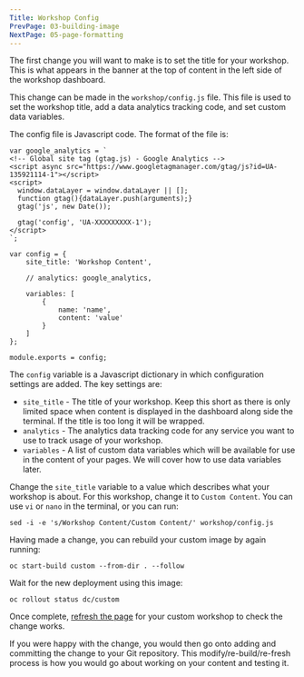 ```yaml
---
Title: Workshop Config
PrevPage: 03-building-image
NextPage: 05-page-formatting
---
```


The first change you will want to make is to set the title for your workshop. This is what appears in the banner at the top of content in the left side of the workshop dashboard.

This change can be made in the `workshop/config.js` file. This file is used to set the workshop title, add a data analytics tracking code, and set custom data variables.

The config file is Javascript code. The format of the file is:

```
var google_analytics = `
<!-- Global site tag (gtag.js) - Google Analytics -->
<script async src="https://www.googletagmanager.com/gtag/js?id=UA-135921114-1"></script>
<script>
  window.dataLayer = window.dataLayer || [];
  function gtag(){dataLayer.push(arguments);}
  gtag('js', new Date());

  gtag('config', 'UA-XXXXXXXXX-1');
</script>
`;

var config = {
    site_title: 'Workshop Content',

    // analytics: google_analytics,

    variables: [
        {
            name: 'name',
            content: 'value'
        }
    ]
};

module.exports = config;
```

The `config` variable is a Javascript dictionary in which configuration settings are added. The key settings are:

* `site_title` - The title of your workshop. Keep this short as there is only limited space when content is displayed in the dashboard along side the terminal. If the title is too long it will be wrapped.
* `analytics` - The analytics data tracking code for any service you want to use to track usage of your workshop.
* `variables` - A list of custom data variables which will be available for use in the content of your pages. We will cover how to use data variables later.

Change the `site_title` variable to a value which describes what your workshop is about. For this workshop, change it to `Custom Content`. You can use `vi` or `nano` in the terminal, or you can run:

```execute
sed -i -e 's/Workshop Content/Custom Content/' workshop/config.js
```

Having made a change, you can rebuild your custom image by again running:

```execute
oc start-build custom --from-dir . --follow
```

Wait for the new deployment using this image:

```execute
oc rollout status dc/custom
```

Once complete, [refresh the page](https://custom-%project_namespace%.%cluster_subdomain%) for your custom workshop to check the change works.

If you were happy with the change, you would then go onto adding and committing the change to your Git repository. This modify/re-build/re-fresh process is how you would go about working on your content and testing it.
